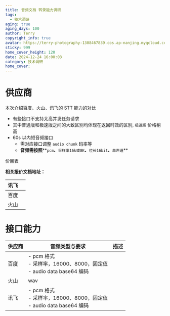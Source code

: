 ```yaml
---
title: 音频文档 转录能力调研
tags:
  - 技术调研
aging: true
aging_days: 100
author: Terry
copyright_info: true
avatar: https://terry-photography-1308467839.cos.ap-nanjing.myqcloud.com/icon/logo.svg
sticky: 999
home_cover_height: 120
date: 2024-12-24 16:00:03
category: 技术调研
home_cover:
---
```


# 供应商

本次介绍百度、火山、讯飞的 STT 能力的对比

- 有些接口不支持太高并发任务请求
- 其中普通版和极速版之间的大致区别均体现在返回时效的区别, `极速版` 价格稍高
- 60s 以内短音频接口
    - 需对应接口调整 `audio chunk` 码率等
    - **音频需按照****`pcm`****、****`采样率16k或8K`****、****`位长16bit`****、****`单声道`**

价目表

**相关报价文档地址：**

| 讯飞 | |
|----|-|
| 百度 | |
| 火山 | |

# 接口能力

| 供应商 | 音频类型与要求                                                      | 描述 |
|-----|--------------------------------------------------------------|----|
| 百度  | - pcm 格式<br/>- 采样率，16000、8000，固定值<br/>- audio data base64 编码 |    |
| 火山  | wav                                                          |    |
| 讯飞  | - pcm 格式<br/>- 采样率，16000、8000，固定值<br/>- audio data base64 编码 |    |
